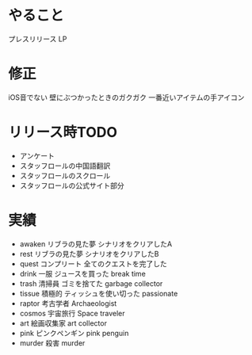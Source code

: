 
# やること
プレスリリース
LP

# 修正
iOS音でない
壁にぶつかったときのガクガク
一番近いアイテムの手アイコン

# リリース時TODO
- アンケート
- スタッフロールの中国語翻訳
- スタッフロールのスクロール
- スタッフロールの公式サイト部分

# 実績
- awaken リブラの見た夢 シナリオをクリアしたA
- rest リブラの見た夢 シナリオをクリアしたB
- quest コンプリート 全てのクエストを完了した
- drink 一服 ジュースを買った break time
- trash 清掃員 ゴミを捨てた garbage collector
- tissue 積極的 ティッシュを使い切った passionate
- raptor 考古学者 Archaeologist
- cosmos 宇宙旅行 Space traveler
- art 絵画収集家 art collector
- pink ピンクペンギン pink penguin
- murder 殺害 murder
